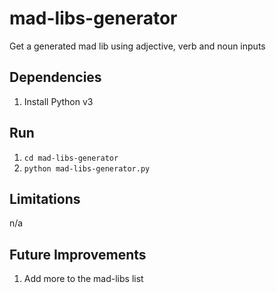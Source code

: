 # mad-libs-generator
Get a generated mad lib using adjective, verb and noun inputs

## Dependencies
1. Install Python v3

## Run
1. `cd mad-libs-generator`
2. `python mad-libs-generator.py`

## Limitations
n/a

## Future Improvements
1. Add more to the mad-libs list